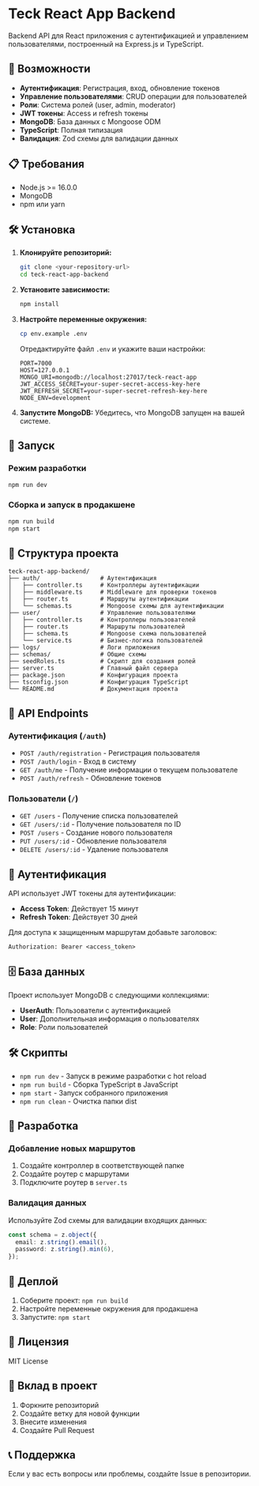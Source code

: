 # Teck React App Backend

Backend API для React приложения с аутентификацией и управлением пользователями, построенный на Express.js и TypeScript.

## 🚀 Возможности

- **Аутентификация**: Регистрация, вход, обновление токенов
- **Управление пользователями**: CRUD операции для пользователей
- **Роли**: Система ролей (user, admin, moderator)
- **JWT токены**: Access и refresh токены
- **MongoDB**: База данных с Mongoose ODM
- **TypeScript**: Полная типизация
- **Валидация**: Zod схемы для валидации данных

## 📋 Требования

- Node.js >= 16.0.0
- MongoDB
- npm или yarn

## 🛠 Установка

1. **Клонируйте репозиторий:**

   ```bash
   git clone <your-repository-url>
   cd teck-react-app-backend
   ```

2. **Установите зависимости:**

   ```bash
   npm install
   ```

3. **Настройте переменные окружения:**

   ```bash
   cp env.example .env
   ```

   Отредактируйте файл `.env` и укажите ваши настройки:

   ```env
   PORT=7000
   HOST=127.0.0.1
   MONGO_URI=mongodb://localhost:27017/teck-react-app
   JWT_ACCESS_SECRET=your-super-secret-access-key-here
   JWT_REFRESH_SECRET=your-super-secret-refresh-key-here
   NODE_ENV=development
   ```

4. **Запустите MongoDB:**
   Убедитесь, что MongoDB запущен на вашей системе.

## 🚀 Запуск

### Режим разработки

```bash
npm run dev
```

### Сборка и запуск в продакшене

```bash
npm run build
npm start
```

## 📁 Структура проекта

```
teck-react-app-backend/
├── auth/                 # Аутентификация
│   ├── controller.ts     # Контроллеры аутентификации
│   ├── middleware.ts     # Middleware для проверки токенов
│   ├── router.ts         # Маршруты аутентификации
│   └── schemas.ts        # Mongoose схемы для аутентификации
├── user/                 # Управление пользователями
│   ├── controller.ts     # Контроллеры пользователей
│   ├── router.ts         # Маршруты пользователей
│   ├── schema.ts         # Mongoose схема пользователей
│   └── service.ts        # Бизнес-логика пользователей
├── logs/                 # Логи приложения
├── schemas/              # Общие схемы
├── seedRoles.ts          # Скрипт для создания ролей
├── server.ts             # Главный файл сервера
├── package.json          # Конфигурация проекта
├── tsconfig.json         # Конфигурация TypeScript
└── README.md             # Документация проекта
```

## 🔗 API Endpoints

### Аутентификация (`/auth`)

- `POST /auth/registration` - Регистрация пользователя
- `POST /auth/login` - Вход в систему
- `GET /auth/me` - Получение информации о текущем пользователе
- `POST /auth/refresh` - Обновление токенов

### Пользователи (`/`)

- `GET /users` - Получение списка пользователей
- `GET /users/:id` - Получение пользователя по ID
- `POST /users` - Создание нового пользователя
- `PUT /users/:id` - Обновление пользователя
- `DELETE /users/:id` - Удаление пользователя

## 🔐 Аутентификация

API использует JWT токены для аутентификации:

- **Access Token**: Действует 15 минут
- **Refresh Token**: Действует 30 дней

Для доступа к защищенным маршрутам добавьте заголовок:

```
Authorization: Bearer <access_token>
```

## 🗄 База данных

Проект использует MongoDB с следующими коллекциями:

- **UserAuth**: Пользователи с аутентификацией
- **User**: Дополнительная информация о пользователях
- **Role**: Роли пользователей

## 🛠 Скрипты

- `npm run dev` - Запуск в режиме разработки с hot reload
- `npm run build` - Сборка TypeScript в JavaScript
- `npm start` - Запуск собранного приложения
- `npm run clean` - Очистка папки dist

## 🔧 Разработка

### Добавление новых маршрутов

1. Создайте контроллер в соответствующей папке
2. Создайте роутер с маршрутами
3. Подключите роутер в `server.ts`

### Валидация данных

Используйте Zod схемы для валидации входящих данных:

```typescript
const schema = z.object({
  email: z.string().email(),
  password: z.string().min(6),
});
```

## 🚀 Деплой

1. Соберите проект: `npm run build`
2. Настройте переменные окружения для продакшена
3. Запустите: `npm start`

## 📝 Лицензия

MIT License

## 🤝 Вклад в проект

1. Форкните репозиторий
2. Создайте ветку для новой функции
3. Внесите изменения
4. Создайте Pull Request

## 📞 Поддержка

Если у вас есть вопросы или проблемы, создайте Issue в репозитории.
